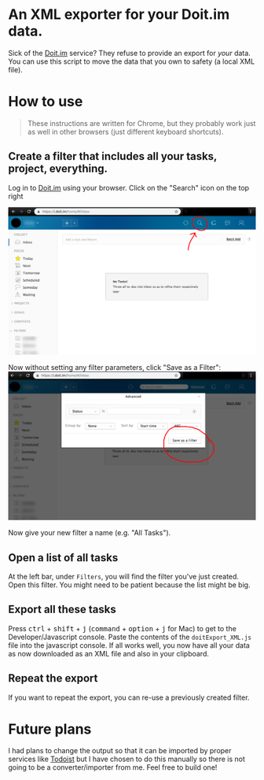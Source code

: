 # An XML exporter for your Doit.im data.

Sick of the [Doit.im](https://doit.im) service? They refuse to provide an export for *your* data. You can use this script to move the data that you own to safety (a local XML file).


# How to use
> These instructions are written for Chrome, but they probably work just as well in other browsers (just different keyboard shortcuts).

## Create a filter that includes all your tasks, project, everything.
Log in to [Doit.im](https://doit.im) using your browser. 
Click on the "Search" icon on the top right

![Click Search Icon](docs/instruction1.png?raw=true "Click Search Icon")

Now without setting any filter parameters, click "Save as a Filter":
![Save as a Filter](docs/instruction2.png?raw=true "Save as a Filter")

Now give your new filter a name (e.g. "All Tasks").

## Open a list of all tasks
At the left bar, under `Filters`, you will find the filter you've just created. Open this filter. You might need to be patient because the list might be big.

## Export all these tasks
Press <kbd>ctrl</kbd> + <kbd>shift</kbd> + <kbd>j</kbd> (<kbd>command</kbd> + <kbd>option</kbd> + <kbd>j</kbd> for Mac) to get to the Developer/Javascript console. Paste the contents of the `doitExport_XML.js` file into the javascript console. If all works well, you now have all your data as now downloaded as an XML file and also in your clipboard.

## Repeat the export
If you want to repeat the export, you can re-use a previously created filter.

# Future plans
I had plans to change the output so that it can be imported by proper services like [Todoist](https://todoist.com) but I have chosen to do this manually so there is not going to be a converter/importer from me. Feel free to build one!
